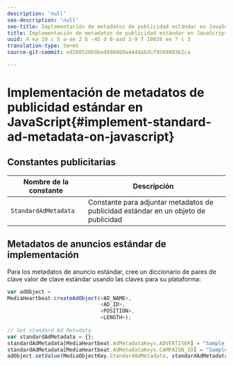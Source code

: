 ```yaml
---
description: 'null'
seo-description: 'null'
seo-title: Implementación de metadatos de publicidad estándar en JavaScript
title: Implementación de metadatos de publicidad estándar en JavaScript
uuid: 4 ea 10 c 5 a-ae 2 b -45 d 0-aad 3-9 f 10028 ee 7 c 3
translation-type: tm+mt
source-git-commit: ed200520b9bed990460a444dabdcf956980362ca

---
```



# Implementación de metadatos de publicidad estándar en JavaScript{#implement-standard-ad-metadata-on-javascript}

## Constantes publicitarias

| Nombre de la constante | Descripción   |
|---|---|
| `StandardAdMetadata` | Constante para adjuntar metadatos de publicidad estándar en un objeto de publicidad |

## Metadatos de anuncios estándar de implementación

Para los metadatos de anuncio estándar, cree un diccionario de pares de clave valor de clave estándar usando las claves para su plataforma:

```js
var adObject =  
MediaHeartbeat.createAdObject(<AD_NAME>,  
                              <AD_ID>,  
                              <POSITION>,  
                              <LENGTH>); 
   
// Set standard Ad Metadata 
var standardAdMetadata = {}; 
standardAdMetadata[MediaHeartbeat.AdMetadataKeys.ADVERTISER] = "Sample Advertiser"; 
standardAdMetadata[MediaHeartbeat.AdMetadataKeys.CAMPAIGN_ID] = "Sample Campaign"; 
adObject.setValue(MediaObjectKey.StandardAdMetadata, standardAdMetadata);
```

